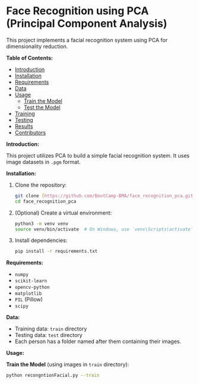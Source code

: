 # Face Recognition using PCA (Principal Component Analysis)

This project implements a facial recognition system using PCA for dimensionality reduction.

**Table of Contents:**

*   [Introduction](#introduction)
*   [Installation](#installation)
*   [Requirements](#requirements)
*   [Data](#data)
*   [Usage](#usage)
    *   [Train the Model](#train)
    *   [Test the Model](#test)
*   [Training](#training)
*   [Testing](#testing)
*   [Results](#results)
*   [Contributors](#contributors)

**Introduction:**

This project utilizes PCA to build a simple facial recognition system. It uses image datasets in `.pgm` format.

**Installation:**

1.  Clone the repository:

    ```bash
    git clone [https://github.com/BootCamp-BMA/face_recognition_pca.git](https://github.com/BootCamp-BMA/face_recognition_pca.git)
    cd face_recognition_pca
    ```

2.  (Optional) Create a virtual environment:

    ```bash
    python3 -m venv venv
    source venv/bin/activate  # On Windows, use `venv\Scripts\activate`
    ```

3.  Install dependencies:

    ```bash
    pip install -r requirements.txt
    ```

**Requirements:**

*   `numpy`
*   `scikit-learn`
*   `opencv-python`
*   `matplotlib`
*   `PIL` (Pillow)
*   `scipy`

**Data:**

*   Training data: `train` directory
*   Testing data: `test` directory
*   Each person has a folder named after them containing their images.

**Usage:**

**Train the Model** (using images in `train` directory):

```bash
python recongntionFacial.py --train